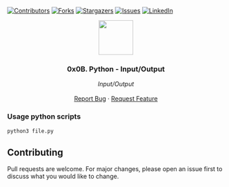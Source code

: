 [![Contributors][contributors-shield]][contributors-url]
[![Forks][forks-shield]][forks-url]
[![Stargazers][stars-shield]][stars-url]
[![Issues][issues-shield]][issues-url]
[![LinkedIn][linkedin-shield]][linkedin-url]


<p align="center">
  <img src="https://i.imgur.com/2JT0Ec0.png" width="80" height="80">
  <h3 align="center">0x0B. Python - Input/Output</h3>

  <p align="center">
        <em>Input/Output</em>
    <br /><br />
    <a href="https://github.com/fredhii/holbertonschool-higher_level_programming/issues">Report Bug</a>
    ·
    <a href="https://github.com/fredhii/holbertonschool-higher_level_programming/issues">Request Feature</a>
  </p>
</p>


### Usage python scripts
```sh
python3 file.py
```


## Contributing
Pull requests are welcome. For major changes, please open an issue first to discuss what you would like to change.



[contributors-shield]: https://img.shields.io/github/contributors/fredhii/holbertonschool-higher_level_programming?style=flat-square
[contributors-url]: https://github.com/fredhii/holbertonschool-higher_level_programming/graphs/contributors
[forks-shield]: https://img.shields.io/github/forks/fredhii/holbertonschool-higher_level_programming.svg?style=flat-square
[forks-url]: https://github.com/fredhii/holbertonschool-higher_level_programming/network/members
[stars-shield]: https://img.shields.io/github/stars/fredhii/holbertonschool-higher_level_programming.svg?style=flat-square
[stars-url]: https://github.com/fredhii/holbertonschool-higher_level_programming/stargazers
[issues-shield]: https://img.shields.io/github/issues/fredhii/holbertonschool-higher_level_programming?style=flat-square
[issues-url]: https://github.com/fredhii/holbertonschool-higher_level_programming/issues
[linkedin-shield]: https://img.shields.io/badge/-LinkedIn-black.svg?style=flat-square&logo=linkedin&colorB=555
[linkedin-url]: https://linkedin.com/in/fredhii
